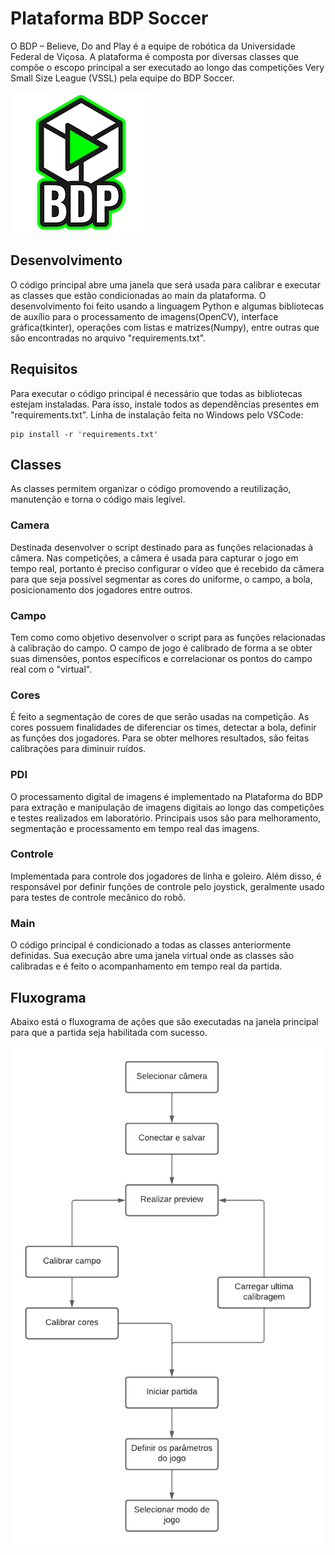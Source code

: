# Plataforma BDP Soccer
O BDP – Believe, Do and Play é a equipe de robótica da Universidade Federal de Viçosa. A plataforma é composta por diversas classes que compõe o escopo principal a ser executado ao longo das competições Very Small Size League (VSSL) pela equipe do BDP Soccer.

  <img src="img_BDP.png">


## Desenvolvimento
O código principal abre uma janela que será usada para calibrar e executar as classes que estão condicionadas ao main da plataforma. O desenvolvimento foi feito usando a linguagem Python e algumas bibliotecas de auxílio para o processamento de imagens(OpenCV), interface gráfica(tkinter), operações com listas e matrizes(Numpy), entre outras que são encontradas no arquivo "requirements.txt".


## Requisitos
Para executar o código principal é necessário que todas as bibliotecas estejam instaladas. Para isso, instale todos as dependências presentes em "requirements.txt". Linha de instalação feita no Windows pelo VSCode:

    pip install -r 'requirements.txt'

## Classes
As classes permitem organizar o código promovendo a reutilização, manutenção e torna o código mais legível.

### Camera
Destinada desenvolver o script destinado para as funções relacionadas à câmera. Nas competições, a câmera é usada para capturar o jogo em tempo real, portanto é preciso configurar o vídeo que é recebido da câmera para que seja possível segmentar as cores do uniforme, o campo, a bola, posicionamento dos jogadores entre outros.

### Campo
Tem como como objetivo desenvolver o script para as funções relacionadas à calibração do campo. O campo de jogo é calibrado de forma a se obter suas dimensões, pontos específicos  e correlacionar os pontos do campo real com o "virtual".

### Cores
É feito a segmentação de cores de que serão usadas na competição. As cores possuem finalidades de diferenciar os times, detectar a bola, definir as funções dos jogadores. Para se obter melhores resultados, são feitas calibrações para diminuir ruídos.

### PDI
O processamento digital de imagens é implementado na Plataforma do BDP para extração e manipulação de imagens digitais ao longo das competições e testes realizados em laboratório. Principais usos são para melhoramento, segmentação e processamento em tempo real das imagens.

### Controle
Implementada para controle dos jogadores de linha e goleiro. Além disso, é responsável por definir funções de controle pelo joystick, geralmente usado para testes de controle mecânico do robô.

### Main
O código principal é condicionado a todas as classes anteriormente definidas. Sua execução abre uma janela virtual onde as classes são calibradas e é feito o acompanhamento em tempo real da partida.


## Fluxograma
Abaixo está o fluxograma de ações que são executadas na janela principal para que a partida seja habilitada com sucesso.

  <img src="Fluxograma.jpeg">


